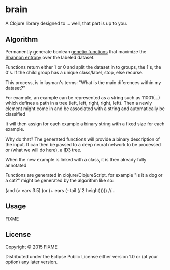 # brain

A Clojure library designed to ... well, that part is up to you.

## Algorithm

Permanently generate boolean [genetic functions](http://www.wikiwand.com/en/Evolutionary_programming) that maximize the [Shannon entropy](https://www.wikiwand.com/fr/Entropie_de_Shannon) over the labeled dataset.

Functions return either 1 or 0 and split the dataset in to groups, the 1's, the 0's. If the child group has a unique class/label, stop, else recurse.

This process, is in layman's terms: "What is the main diferences within my dataset?"

For example, an example can be represented as a string such as 11001(...) which defines a path in a tree (left, left, right, right, left).
Then a newly element might come in and be associated with a string and automatically be classified

It will then assign for each example a binary string with a fixed size for each example.

Why do that?
The generated functions will provide a binary description of the input. It can then be passed to a deep neural network to be processed or (what we will do here), a [ID3](http://www.wikiwand.com/fr/Algorithme_ID3) tree.

When the new example is linked with a class, it is then already fully annotated

Functions are generated in clojure/ClojureScript.
for example "Is it a dog or a cat?" might be generated by the algorithm like so:

(and (> ears 3.5)
      (or (+ ears (- tail (/ 2 height))))) //...

## Usage

FIXME

## License

Copyright © 2015 FIXME

Distributed under the Eclipse Public License either version 1.0 or (at
your option) any later version.
